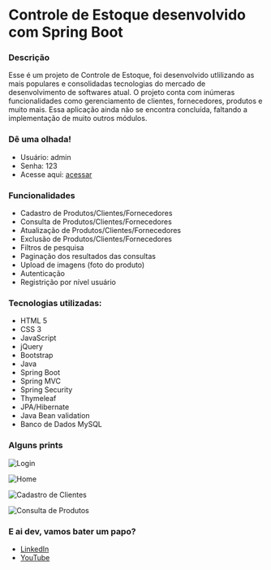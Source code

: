 # Controle de Estoque desenvolvido com Spring Boot 

### Descrição
Esse é um projeto de Controle de Estoque, foi desenvolvido utlilizando as mais populares e consolidadas tecnologias do mercado de desenvolvimento de softwares atual. O projeto conta com inúmeras funcionalidades como gerenciamento de clientes, fornecedores, produtos e muito mais. Essa aplicação ainda não se encontra concluída, faltando a implementação de muito outros módulos.

### Dê uma olhada!
- Usuário: admin
- Senha: 123
- Acesse aqui: [acessar](https://controleestoquespring.herokuapp.com/)

### Funcionalidades
- Cadastro de Produtos/Clientes/Fornecedores
- Consulta de Produtos/Clientes/Fornecedores
- Atualização de Produtos/Clientes/Fornecedores
- Exclusão de Produtos/Clientes/Fornecedores
- Filtros de pesquisa
- Paginação dos resultados das consultas
- Upload de imagens (foto do produto)
- Autenticação 
- Registrição por nível usuário

### Tecnologias utilizadas: 
- HTML 5
- CSS 3
- JavaScript
- jQuery
- Bootstrap
- Java
- Spring Boot
- Spring MVC
- Spring Security
- Thymeleaf
- JPA/Hibernate
- Java Bean validation
- Banco de Dados MySQL

### Alguns prints
![Login](https://user-images.githubusercontent.com/16671438/154177581-7914ecb7-2182-4a8a-93f1-c6c223c42bbf.jpg)

![Home](https://user-images.githubusercontent.com/16671438/154177642-cc5f05a1-b978-4a7a-b131-78db609da7d5.jpg)

![Cadastro de Clientes](https://user-images.githubusercontent.com/16671438/154177685-7e559ccd-627c-4551-9a3e-ddb7c95841be.jpg)

![Consulta de Produtos](https://user-images.githubusercontent.com/16671438/154177753-3d11f55f-ed83-424a-b73f-38fb0f548313.jpg)

### E ai dev, vamos bater um papo?
- [LinkedIn](https://www.linkedin.com/in/wendel-segadilha-490b14199/)
- [YouTube](https://www.youtube.com/wendelsegadilha)
